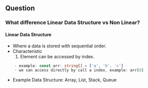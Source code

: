 ## Question

### What difference Linear Data Structure vs Non Linear?
#### Linear Data Structure
- Where a data is stored with sequential order.
- Characteristic
    1. Element can be accessed by index.
```typescript
    - example: const arr: string[] = ['a', 'b', 'c']
    - we can access directly by call a index, example: arr[0]
```
- Example Data Structure: Array, List, Stack, Queue
```
